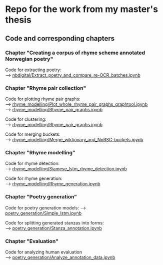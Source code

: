 # Repo for the work from my master's thesis

## Code and corresponding chapters
### Chapter "Creating a corpus of rhyme scheme annotated Norwegian poetry" 
Code for extracting poetry:  
--> [nbdigital/Extract_poetry_and_compare_re-OCR_batches.ipynb](nbdigital/Extract_poetry_and_compare_re-OCR_batches.ipynb)

### Chapter "Rhyme pair collection"
Code for plotting rhyme pair graphs:  
--> [rhyme_modelling/Plot_whole_rhyme_pair_graphs_graphtool.ipynb](rhyme_modelling/Plot_whole_rhyme_pair_graphs_graphtool.ipynb)  
--> [rhyme_modelling/Rhyme_pair_graphs.ipynb](rhyme_modelling/Rhyme_pair_graphs.ipynb)

Code for clustering:  
--> [rhyme_modelling/Rhyme_pair_graphs.ipynb](rhyme_modelling/Rhyme_pair_graphs.ipynb)

Code for merging buckets:  
--> [rhyme_modelling/Merge_wiktionary_and_NoRSC-buckets.ipynb](rhyme_modelling/Merge_wiktionary_and_NoRSC-buckets.ipynb)
    
    
### Chapter "Rhyme modelling"
Code for rhyme detection:  
--> [rhyme_modelling/Siamese_lstm_rhyme_detection.ipynb](rhyme_modelling/Siamese_lstm_rhyme_detection.ipynb)

Code for rhyme generation:  
--> [rhyme_modelling/Rhyme_generation.ipynb](rhyme_modelling/Rhyme_generation.ipynb)

### Chapter "Poetry generation"
Code for poetry generation models:
--> [poetry_generation/Simple_lstm.ipynb](poetry_generation/Simple_lstm.ipynb)  

Code for splitting generated stanzas into forms:  
--> [poetry_generation/Stanza_annotation.ipynb](poetry_generation/Stanza_annotation.ipynb)  

### Chapter "Evaluation"
Code for analyzing human evaluation  
--> [poetry_generation/Analyze_annotation_data.ipynb](poetry_generation/Analyze_annotation_data.ipynb)
